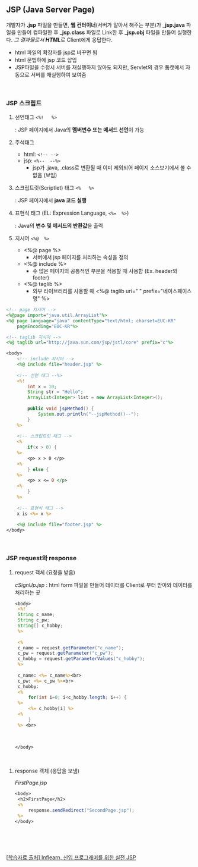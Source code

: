 ## JSP (Java Server Page)

 개발자가 **.jsp** 파일을 만들면, **웹 컨터이너**(서버가 알아서 해주는 부분)가 **_jsp.java** 파일을 만들어 컴파일한 후 **_jsp.class** 파일로 Link한 후 **_jsp.obj** 파일을 만들어 실행한다. *그 결과물로서 **HTML***로 Client에게 응답한다.

- html 파일의 확장자를 jsp로 바꾸면 됨
- html 문법하에 jsp 코드 삽입 
- JSP파일을 수정시 서버를 재실행하지 않아도 되지만, Servlet의 경우 톰캣에서 자동으로 서버를 재실행하여 보여줌



<br>

### JSP 스크립트

1. 선언태그 `<%!   %>`

   : JSP 페이지에서 Java의 **멤버변수 또는 메서드 선언**이 가능

2. 주석태그

   - html: `<!-- -->`
   - jsp: `<%--  --%>`
     - jsp가 .java, .class로 변환될 때 이미 제외되어 페이지 소스보기에서 볼 수 없음  (<!-- -->보임)

3. 스크립트릿(Scriptlet) 태그 `<%   %>`

   : JSP 페이지에서 **java 코드 실행**

4. 표현식 태그 (EL: Expression Language, `<%=  %>`)

   : Java의 **변수 및 메서드의 반환값**을 출력

5. 지시어 `<%@  %>`

   - <%@ page %>
     - 서버에서 jsp 페이지를 처리하는 속성을 정의
   - <%@ include %> 
     - 수 많은 페이지의 공통적인 부분을 적용할 때 사용함 (Ex. header와 footer)
   - <%@ taglib %>
     - 외부 라이브러리를 사용할 때 <%@ taglib uri="  " prefix="네이스페이스명" %>

```jsp
<!-- page 지시어 -->
<%@page import="java.util.ArrayList"%>
<%@ page language="java" contentType="text/html; charset=EUC-KR"
    pageEncoding="EUC-KR"%>

<!-- taglib 지시어 -->
<%@ taglib url="http://java.sun.com/jsp/jstl/core" prefix="c"%>

<body>
    <!-- include 지시어 -->
    <%@ include file="header.jsp" %>
    
    <!-- 선언 태그 --%>
	<%!
		int x = 10;
		String str = "Hello";
		ArrayList<Integer> list = new ArrayList<Integer>();
		
		public void jspMethod() {
			System.out.println("--jspMethod()--");
		}
	%>
    
	<!-- 스크립트릿 태그 -->
	<% 
		if(x > 0) {
	%>
		<p> x > 0 </p>
	<%
		} else {
	%>
		<p> x <= 0 </p>
	<%
		}
	%>	
	
    <!-- 표현식 태그 -->
	x is <%= x %>
    
    <%@ include file="footer.jsp" %>
</body>
```

<br>

### JSP request와 response

1. request 객체 (요청을 받음)

   *cSignUp.jsp*   : html form 파일을 만들어 데이터를 Client로 부터 받아와 데이터를 처리하는 곳

   ```jsp
   <body>
   	<%!
   	String c_name;
   	String c_pw;
   	String[] c_hobby;
   	%>
   	
   	<%
   	c_name = request.getParameter("c_name");
   	c_pw = request.getParameter("c_pw");
   	c_hobby = request.getParameterValues("c_hobby");
   	%>
   	
   	c_name: <%= c_name%><br>
   	c_pw: <%= c_pw %><br>
   	c_hobby:
   	<%
   		for(int i=0; i<c_hobby.length; i++) {
   	%>
   		<%= c_hobby[i] %>
   	<% 
   		}
   	%> <br>
   	
   	
   	
   </body>
   ```

<br>

1. response 객체 (응답을 보냄)

   *FirstPage.jsp*

   ```jsp
   <body>
   	<h2>FirstPage</h2>
   	<%
   		response.sendRedirect("SecondPage.jsp");
   	%>
   </body>
   ```

<br><br><br>

[[학습자료 출처\] Inflearn, 신입 프로그래머를 위한 실전 JSP](https://www.inflearn.com/course/%EC%8B%A4%EC%A0%84-jsp_renew/)